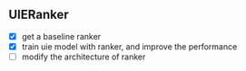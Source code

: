 ## UIERanker
- [x] get a baseline ranker
- [x] train uie model with ranker, and improve the performance
- [ ] modify the architecture of ranker